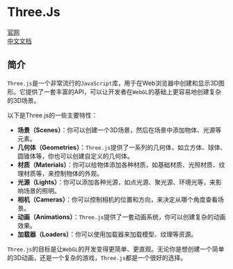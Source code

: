 # Three.Js
[官网](https://threejs.org/docs/index.html#manual/zh/)<br>
[中文文档](http://www.webgl3d.cn/)

## 简介
`Three.js`是一个非常流行的`JavaScript`库，用于在Web浏览器中创建和显示3D图形。它提供了一套丰富的API，可以让开发者在`WebGL`的基础上更容易地创建复杂的3D场景。

以下是Three.js的一些主要特性：
- **场景（Scenes）**：你可以创建一个3D场景，然后在场景中添加物体、光源等元素。
- **几何体（Geometries）**：`Three.js`提供了一系列的几何体，如立方体、球体、圆锥体等，你也可以创建自定义的几何体。
- **材质（Materials）**：你可以给物体添加各种材质，如基础材质、光照材质、纹理材质等，来控制物体的外观。
- **光源（Lights）**：你可以添加各种光源，如点光源、聚光源、环境光等，来影响场景的照明。
- **相机（Cameras）**：你可以控制相机的位置和方向，来决定从哪个角度查看场景。
- **动画（Animations）**：`Three.js`提供了一套动画系统，你可以创建复杂的动画效果。
- **加载器（Loaders）**：你可以使用加载器来加载模型、纹理等资源。

`Three.js`的目标是让`WebGL`的开发变得更简单、更直观。无论你是想创建一个简单的3D动画，还是一个复杂的游戏，`Three.js`都是一个很好的选择。 
